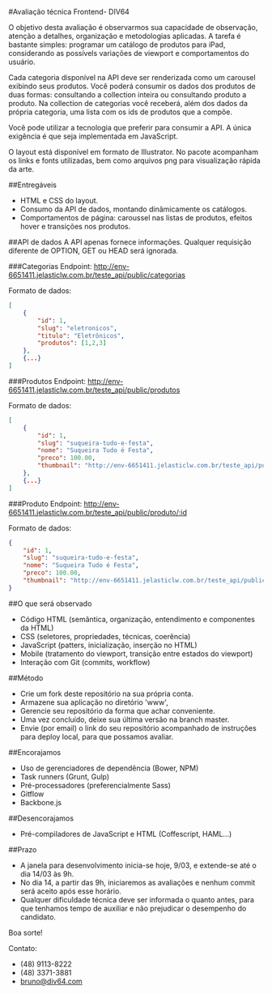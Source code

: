 #Avaliação técnica Frontend- DIV64

O objetivo desta avaliação é observarmos sua capacidade de observação, atenção a detalhes, organização e metodologias aplicadas. A tarefa é bastante simples: programar um catálogo de produtos para iPad, considerando as possívels variações de viewport e comportamentos do usuário.

Cada categoria disponível na API deve ser renderizada como um carousel exibindo seus produtos. Você poderá consumir os dados dos produtos de duas formas: consultando a collection inteira ou consultando produto a produto. Na collection de categorias você receberá, além dos dados da própria categoria, uma lista com os ids de produtos que a compõe.

Você pode utilizar a tecnologia que preferir para consumir a API. A única exigência é que seja implementada em JavaScript.

O layout está disponível em formato de Illustrator. No pacote acompanham os links e fonts utilizadas, bem como arquivos png para visualização rápida da arte.

##Entregáveis
- HTML e CSS do layout.
- Consumo da API de dados, montando dinâmicamente os catálogos.
- Comportamentos de página: caroussel nas listas de produtos, efeitos hover e transições nos produtos.

##API de dados
A API apenas fornece informações. Qualquer requisição diferente de OPTION, GET ou HEAD será ignorada.

###Categorias
Endpoint: http://env-6651411.jelasticlw.com.br/teste_api/public/categorias

Formato de dados:
```json
[
	{
		"id": 1,
		"slug": "eletronicos",
		"titulo": "Eletrônicos",
		"produtos": [1,2,3]
	},
	{...}
]
```
###Produtos
Endpoint: http://env-6651411.jelasticlw.com.br/teste_api/public/produtos

Formato de dados:
```json
[
	{
		"id": 1,
		"slug": "suqueira-tudo-e-festa",
		"nome": "Suqueira Tudo é Festa",
		"preco": 100.00,
		"thumbnail": "http://env-6651411.jelasticlw.com.br/teste_api/public/thumbnail.jpg",
	},
	{...}
]
```
###Produto
Endpoint: http://env-6651411.jelasticlw.com.br/teste_api/public/produto/:id

Formato de dados:
```json
{
	"id": 1,
	"slug": "suqueira-tudo-e-festa",
	"nome": "Suqueira Tudo é Festa",
	"preco": 100.00,
	"thumbnail": "http://env-6651411.jelasticlw.com.br/teste_api/public/thumbnail.jpg",
}
```

##O que será observado
- Código HTML (semântica, organização, entendimento e componentes da HTML)
- CSS (seletores, propriedades, técnicas, coerência)
- JavaScript (patters, inicialização, inserção no HTML)
- Mobile (tratamento do viewport, transição entre estados do viewport)
- Interação com Git (commits, workflow)

##Método
- Crie um fork deste repositório na sua própria conta.
- Armazene sua aplicação no diretório 'www',
- Gerencie seu repositório da forma que achar conveniente.
- Uma vez concluído, deixe sua última versão na branch master.
- Envie (por email) o link do seu repositório acompanhado de instruções para deploy local, para que possamos avaliar.

##Encorajamos
- Uso de gerenciadores de dependência (Bower, NPM)
- Task runners (Grunt, Gulp)
- Pré-processadores (preferencialmente Sass)
- Gitflow
- Backbone.js

##Desencorajamos
- Pré-compiladores de JavaScript e HTML (Coffescript, HAML...)

##Prazo
- A janela para desenvolvimento inicia-se hoje, 9/03, e extende-se até o dia 14/03 às 9h.
- No dia 14, a partir das 9h, iniciaremos as avaliações e nenhum commit será aceito após esse horário.
- Qualquer dificuldade técnica deve ser informada o quanto antes, para que tenhamos tempo de auxiliar e não prejudicar o desempenho do candidato.

Boa sorte!

Contato:
- (48) 9113-8222
- (48) 3371-3881
- bruno@div64.com
